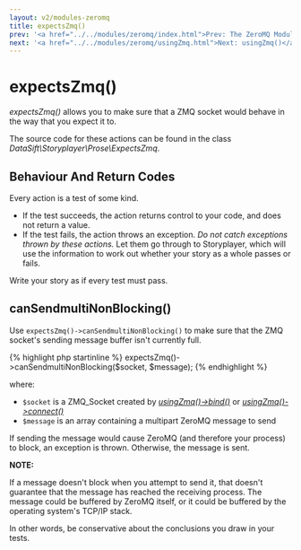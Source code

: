 ```yaml
---
layout: v2/modules-zeromq
title: expectsZmq()
prev: '<a href="../../modules/zeromq/index.html">Prev: The ZeroMQ Module</a>'
next: '<a href="../../modules/zeromq/usingZmq.html">Next: usingZmq()</a>'
---
```


# expectsZmq()

_expectsZmq()_ allows you to make sure that a ZMQ socket would behave in the way that you expect it to.

The source code for these actions can be found in the class _DataSift\Storyplayer\Prose\ExpectsZmq_.

## Behaviour And Return Codes

Every action is a test of some kind.

* If the test succeeds, the action returns control to your code, and does not return a value.
* If the test fails, the action throws an exception. _Do not catch exceptions thrown by these actions._ Let them go through to Storyplayer, which will use the information to work out whether your story as a whole passes or fails.

Write your story as if every test must pass.

## canSendmultiNonBlocking()

Use `expectsZmq()->canSendmultiNonBlocking()` to make sure that the ZMQ socket's sending message buffer isn't currently full.

{% highlight php startinline %}
expectsZmq()->canSendmultiNonBlocking($socket, $message);
{% endhighlight %}

where:

* `$socket` is a ZMQ_Socket created by _[usingZmq()->bind()](usingZmq.html#bind)_ or _[usingZmq()->connect()](usingZmq.html#connect)_
* `$message` is an array containing a multipart ZeroMQ message to send

If sending the message would cause ZeroMQ (and therefore your process) to block, an exception is thrown.  Otherwise, the message is sent.

__NOTE:__

If a message doesn't block when you attempt to send it, that doesn't guarantee that the message has reached the receiving process.  The message could be buffered by ZeroMQ itself, or it could be buffered by the operating system's TCP/IP stack.

In other words, be conservative about the conclusions you draw in your tests.